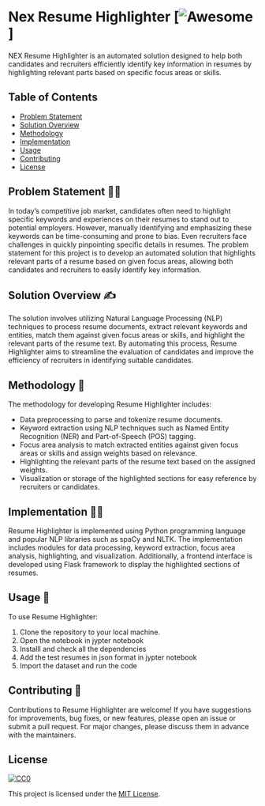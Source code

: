 # Nex Resume Highlighter [![Awesome](https://cdn.jsdelivr.net/gh/sindresorhus/awesome@d7305f38d29fed78fa85652e3a63e154dd8e8829/media/badge.svg)]

NEX Resume Highlighter is an automated solution designed to help both candidates and recruiters efficiently identify key information in resumes by highlighting relevant parts based on specific focus areas or skills.

## Table of Contents
- [Problem Statement](#problem-statement)
- [Solution Overview](#solution-overview)
- [Methodology](#methodology)
- [Implementation](#implementation)
- [Usage](#usage)
- [Contributing](#contributing)
- [License](#license)

## Problem Statement 🚀🚀

In today’s competitive job market, candidates often need to highlight specific keywords and experiences on their resumes to stand out to potential employers. However, manually identifying and emphasizing these keywords can be time-consuming and prone to bias. Even recruiters face challenges in quickly pinpointing specific details in resumes. The problem statement for this project is to develop an automated solution that highlights relevant parts of a resume based on given focus areas, allowing both candidates and recruiters to easily identify key information.

## Solution Overview ✍️

The solution involves utilizing Natural Language Processing (NLP) techniques to process resume documents, extract relevant keywords and entities, match them against given focus areas or skills, and highlight the relevant parts of the resume text. By automating this process, Resume Highlighter aims to streamline the evaluation of candidates and improve the efficiency of recruiters in identifying suitable candidates.

## Methodology 📝

The methodology for developing Resume Highlighter includes:
- Data preprocessing to parse and tokenize resume documents.
- Keyword extraction using NLP techniques such as Named Entity Recognition (NER) and Part-of-Speech (POS) tagging.
- Focus area analysis to match extracted entities against given focus areas or skills and assign weights based on relevance.
- Highlighting the relevant parts of the resume text based on the assigned weights.
- Visualization or storage of the highlighted sections for easy reference by recruiters or candidates.

## Implementation 👨‍💻

Resume Highlighter is implemented using Python programming language and popular NLP libraries such as spaCy and NLTK. The implementation includes modules for data processing, keyword extraction, focus area analysis, highlighting, and visualization. Additionally, a frontend interface is developed using Flask framework to display the highlighted sections of resumes.

## Usage 🔎
 
To use Resume Highlighter:
1. Clone the repository to your local machine.
2. Open the notebook in jypter notebook
3. Installl and check all the dependencies
4. Add the test resumes in json format in jypter notebook
5. Import the dataset and run the code


## Contributing 👥

Contributions to Resume Highlighter are welcome! If you have suggestions for improvements, bug fixes, or new features, please open an issue or submit a pull request. For major changes, please discuss them in advance with the maintainers.

## License

[![CC0](https://licensebuttons.net/p/zero/1.0/88x31.png)](https://creativecommons.org/publicdomain/zero/1.0/)

This project is licensed under the [MIT License](LICENSE).
